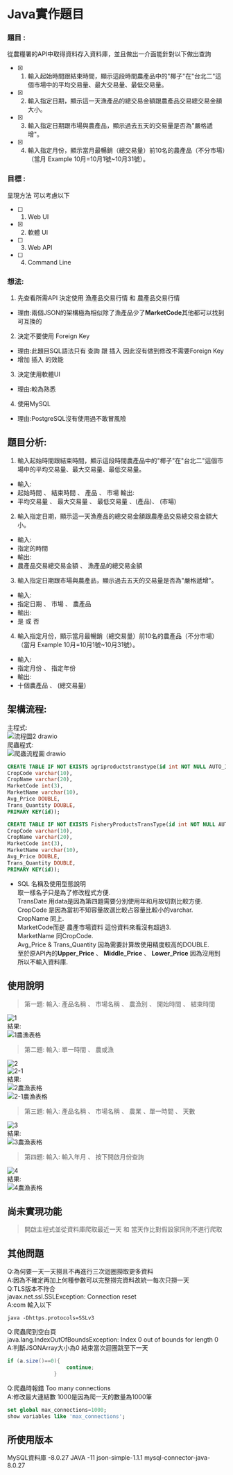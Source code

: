 # Java實作題目
### 題目 : 
從農糧署的API中取得資料存入資料庫，並且做出一介面能針對以下做出查詢

- [x] 1. 輸入起始時間跟結束時間，顯示這段時間農產品中的"椰子"在"台北二"這個市場中的平均交易量、最大交易量、最低交易量。
- [x] 2. 輸入指定日期，顯示這一天漁產品的總交易金額跟農產品交易總交易金額大小。
- [x] 3. 輸入指定日期跟市場與農產品，顯示過去五天的交易量是否為"嚴格遞增"。
- [x] 4. 輸入指定月份，顯示當月最暢銷（總交易量）前10名的農產品（不分市場）（當月 Example 10月=10月1號~10月31號）。
### 目標 : 
呈現方法 可以考慮以下
- [ ] 1. Web UI
- [x] 2. 軟體 UI
- [ ] 3. Web API
- [ ] 4. Command Line
### 想法:
1. 先查看所需API 決定使用 漁產品交易行情 和 農產品交易行情 
- 理由:兩個JSON的架構極為相似除了漁產品少了**MarketCode**其他都可以找到可互換的 
2. 決定不要使用 Foreign Key
- 理由:此題目SQL語法只有 查詢 跟 插入 因此沒有做到修改不需要Foreign Key
- 增加 插入 的效能
3. 決定使用軟體UI
- 理由:較為熟悉
4. 使用MySQL 
- 理由:PostgreSQL沒有使用過不敢冒風險
## 題目分析:
1. 輸入起始時間跟結束時間，顯示這段時間農產品中的"椰子"在"台北二"這個市場中的平均交易量、最大交易量、最低交易量。
- 輸入: 
- 起始時間 、 結束時間 、 產品 、 市場
輸出: 
- 平均交易量 、 最大交易量 、 最低交易量 、(產品)、 (市場)
2. 輸入指定日期，顯示這一天漁產品的總交易金額跟農產品交易總交易金額大小。
- 輸入: 
-  指定的時間
- 輸出:
- 農產品交易總交易金額 、 漁產品的總交易金額
3. 輸入指定日期跟市場與農產品，顯示過去五天的交易量是否為"嚴格遞增"。
- 輸入:
- 指定日期 、 市場 、 農產品
- 輸出:  
- 是 或 否
4. 輸入指定月份，顯示當月最暢銷（總交易量）前10名的農產品（不分市場）（當月 Example 10月=10月1號~10月31號）。
- 輸入:
- 指定月份 、 指定年份
- 輸出:
- 十個農產品 、 (總交易量)
## 架構流程:
主程式:<br>
![流程圖2 drawio](https://user-images.githubusercontent.com/77679082/148490006-7e37b23b-95d9-4477-b422-57601ee9c94b.png)  
爬蟲程式:<br>
![爬蟲流程圖 drawio](https://user-images.githubusercontent.com/77679082/148483350-85f0dcf4-f9ac-4cf5-b442-0494bd942a7f.png)  
```sql
CREATE TABLE IF NOT EXISTS agriproductstranstype(id int NOT NULL AUTO_INCREMENT, TransDate date, 
CropCode varchar(10), 
CropName varchar(20),
MarketCode int(3),
MarketName varchar(10),
Avg_Price DOUBLE,
Trans_Quantity DOUBLE,
PRIMARY KEY(id));
```
```sql
CREATE TABLE IF NOT EXISTS FisheryProductsTransType(id int NOT NULL AUTO_INCREMENT, TransDate date, 
CropCode varchar(10), 
CropName varchar(20),
MarketCode int(3),
MarketName varchar(10),
Avg_Price DOUBLE,
Trans_Quantity DOUBLE,
PRIMARY KEY(id));
```
- SQL 名稱及使用型態說明  
取一樣名子只是為了修改程式方便.  
TransDate 用data是因為第四題需要分別使用年和月故切割比較方便.  
CropCode 是因為當初不知容量故選比較占容量比較小的varchar.  
CropName 同上.  
MarketCode而是 農產市場資料 這份資料來看沒有超過3.  
MarketName 同CropCode.  
Avg_Price & Trans_Quantity 因為需要計算故使用精度較高的DOUBLE.  
至於原API內的**Upper_Price** 、 **Middle_Price** 、 **Lower_Price** 因為沒用到所以不輸入資料庫.  

## 使用說明
> 第一題:
> 輸入: 產品名稱 、 市場名稱 、 農漁別 、 開始時間 、 結束時間

![1](https://user-images.githubusercontent.com/77679082/148412834-96a5b093-2b3c-49ae-bd09-0de24d3fd2ad.png)  
結果:<br>
![1農漁表格](https://user-images.githubusercontent.com/77679082/148494745-b42184dd-9eed-48bc-95ea-ed2c8a3bb0c0.png)  
> 第二題:
> 輸入: 單一時間 、 農或漁

![2](https://user-images.githubusercontent.com/77679082/148413085-7ff3a0a5-4af9-4446-80ad-0886d01237dd.png)  
![2-1](https://user-images.githubusercontent.com/77679082/148413110-99680ee2-c779-43cc-adbe-2a37d47251cd.png)  
結果:<br>
![2農漁表格](https://user-images.githubusercontent.com/77679082/148413173-b24f4abd-a063-40bb-ac7b-48e829a3fc66.png)  
![2-1農漁表格](https://user-images.githubusercontent.com/77679082/148413177-5bdfd75f-5015-4050-bf62-3cb2864f179c.png)  
> 第三題:
> 輸入: 產品名稱 、 市場名稱 、 農業 、單一時間 、 天數

![3](https://user-images.githubusercontent.com/77679082/148413277-9af84335-ff2f-4023-bbcc-97bff97940eb.png)  
結果:<br>
![3農漁表格](https://user-images.githubusercontent.com/77679082/148413288-e602a341-0d74-48da-b6ca-ae6c4a84d566.png)  
> 第四題:
> 輸入: 輸入年月 、 按下開啟月份查詢

![4](https://user-images.githubusercontent.com/77679082/148413292-354e450e-3297-4fee-bd5f-82b3ebc64bd3.png)  
結果:<br>
![4農漁表格](https://user-images.githubusercontent.com/77679082/148413294-5dceab08-4ca1-4d79-80a3-be0d05eb6201.png)  
## 尚未實現功能
> 開啟主程式並從資料庫爬取最近一天 和 當天作比對假設家同則不進行爬取
## 其他問題
Q:為何要一天一天撈且不再進行三次迴圈撈取更多資料  
A:因為不確定再加上何種參數可以完整撈完資料故統一每次只撈一天  
Q:TLS版本不符合  
javax.net.ssl.SSLException: Connection reset  
A:com 輸入以下
```undefined
java -Dhttps.protocols=SSLv3
```
Q:爬蟲爬到空白頁  
java.lang.IndexOutOfBoundsException: Index 0 out of bounds for length 0  
A:判斷JSONArray大小為0 結束當次迴圈跳至下一天  
 ```java
 if (a.size()==0){
                    continue;
                }
```
Q:爬蟲時報錯
Too many connections  
A:修改最大連結數 1000是因為爬一天的數量為1000筆  
```sql
set global max_connections=1000;
show variables like 'max_connections';
```
## 所使用版本
MySQL資料庫 -8.0.27
JAVA -11
json-simple-1.1.1
mysql-connector-java-8.0.27
